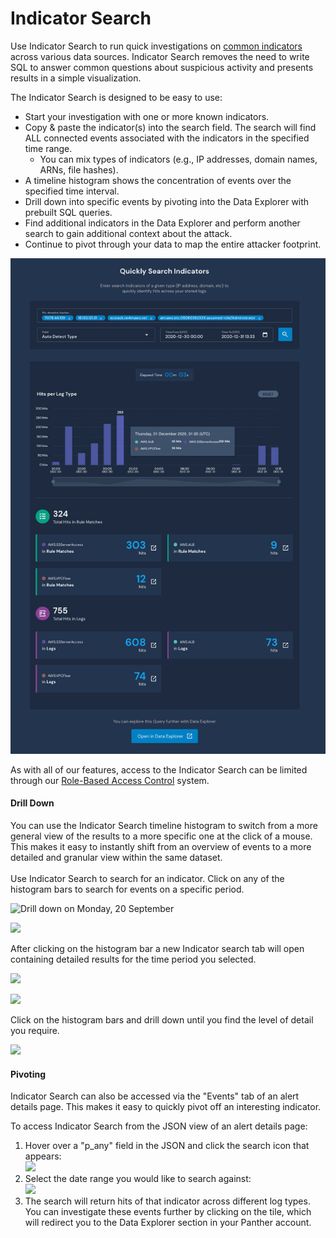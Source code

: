 # Indicator Search

Use Indicator Search to run quick investigations on [common indicators](panther-fields.md#indicator-fields) across various data sources. Indicator Search removes the need to write SQL to answer common questions about suspicious activity and presents results in a simple visualization.

The Indicator Search is designed to be easy to use:

* Start your investigation with one or more known indicators.
* Copy & paste the indicator(s) into the search field. The search will find ALL connected events associated with the indicators in the specified time range.
  * You can mix types of indicators (e.g., IP addresses, domain names, ARNs, file hashes).
* A timeline histogram shows the concentration of events over the specified time interval.
* Drill down into specific events by pivoting into the Data Explorer with prebuilt SQL queries.
* Find additional indicators in the Data Explorer and perform another search to gain additional context about the attack.
* Continue to pivot through your data to map the entire attacker footprint.

![Indicator Search](<../../../.gitbook/assets/indicator-search (5) (5) (7) (6) (1) (1) (3) (1) (1) (1) (1) (6).png>)

As with all of our features, access to the Indicator Search can be limited through our [Role-Based Access Control](../system-configuration/rbac.md) system.

#### Drill Down

You can use the Indicator Search timeline histogram to switch from a more general view of the results to a more specific one at the click of a mouse. This makes it easy to instantly shift from an overview of events to a more detailed and granular view within the same dataset.\
\
Use Indicator Search to search for an indicator. Click on any of the histogram bars to search for events on a specific period.

![Drill down on Monday, 20 September](<../.gitbook/assets/Screenshot 2021-09-24 at 12.22.10 PM.png>)

![](<../.gitbook/assets/image (11).png>)

After clicking on the histogram bar a new Indicator search tab will open containing detailed results for the time period you selected.

![](<../.gitbook/assets/Screenshot 2021-09-24 at 12.47.40 PM.png>)

![](<../.gitbook/assets/image (10).png>)

Click on the histogram bars and drill down until you find the level of detail you require.

![](<../.gitbook/assets/Indicator Search Drill down.png>)

#### Pivoting

Indicator Search can also be accessed via the "Events" tab of an alert details page. This makes it easy to quickly pivot off an interesting indicator.&#x20;

To access Indicator Search from the JSON view of an alert details page:

1. Hover over a "p\_any" field in the JSON and click the search icon that appears:\
   ![](../.gitbook/assets/search-icon.png)
2. Select the date range you would like to search against:\
   ![](../.gitbook/assets/search-indicator-date.png)
3. The search will return hits of that indicator across different log types. You can investigate these events further by clicking on the tile, which will redirect you to the Data Explorer section in your Panther account.

